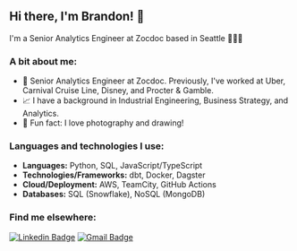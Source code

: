 ## Hi there, I'm Brandon! 👋
I'm a Senior Analytics Engineer at Zocdoc based in Seattle 👨🏼‍💻

### A bit about me:
- 💼 Senior Analytics Engineer at Zocdoc. Previously, I've worked at Uber, Carnival Cruise Line, Disney, and Procter & Gamble.
- 📈 I have a background in Industrial Engineering, Business Strategy, and Analytics.
- 📸 Fun fact: I love photography and drawing!

### Languages and technologies I use:
* __Languages:__ Python, SQL, JavaScript/TypeScript
* __Technologies/Frameworks:__ dbt, Docker, Dagster
* __Cloud/Deployment:__ AWS, TeamCity, GitHub Actions
* __Databases:__ SQL (Snowflake), NoSQL (MongoDB)

### Find me elsewhere:
[![Linkedin Badge](https://img.shields.io/badge/-LinkedIn-blue?style=for-the-badge&logo=Linkedin&logoColor=white&link=https://linkedin.com/in/brandonpeebles)](https://linkedin.com/in/brandonpeebles)
[![Gmail Badge](https://img.shields.io/badge/-Gmail-c14438?style=for-the-badge&logo=Gmail&logoColor=white&link=mailto:peeblesbrandon@gmail.com)](mailto:peeblesbrandon@gmail.com)   
